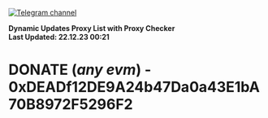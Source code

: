 [![Telegram channel](https://img.shields.io/endpoint?url=https://runkit.io/damiankrawczyk/telegram-badge/branches/master?url=https://t.me/n4z4v0d)](https://t.me/n4z4v0d) 

**Dynamic Updates Proxy List with Proxy Checker**  
**Last Updated: 22.12.23 00:21**

# DONATE (_any evm_) - 0xDEADf12DE9A24b47Da0a43E1bA70B8972F5296F2
